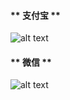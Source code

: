 <!-- tabs:start -->

#### ** 支付宝 **

![alt text](//source.unsplash.com/collection/881815 "Provided by unsplash.com")

#### ** 微信 **

![alt text](//source.unsplash.com/collection/181581 "Provided by unsplash.com")

<!-- tabs:end -->
